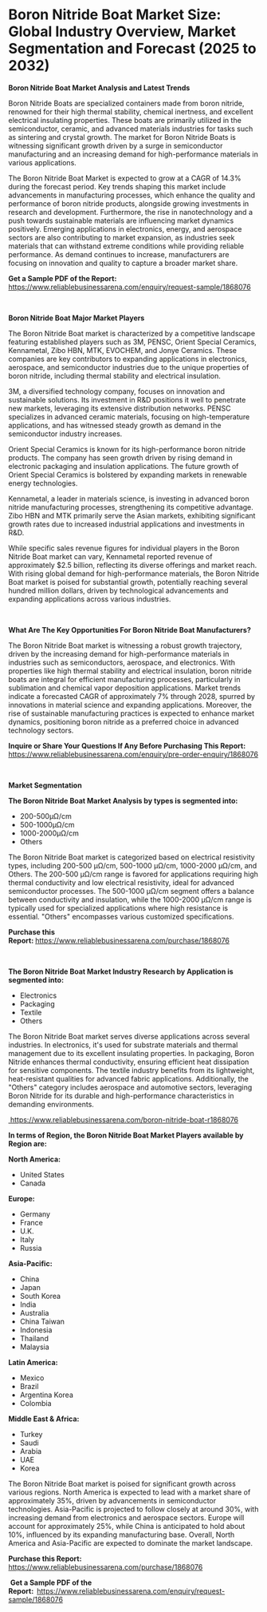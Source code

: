 <p><h1>Boron Nitride Boat Market Size: Global Industry Overview, Market Segmentation and Forecast (2025 to 2032)</h1></p><p><strong>Boron Nitride Boat Market Analysis and Latest Trends</strong></p>
<p><p>Boron Nitride Boats are specialized containers made from boron nitride, renowned for their high thermal stability, chemical inertness, and excellent electrical insulating properties. These boats are primarily utilized in the semiconductor, ceramic, and advanced materials industries for tasks such as sintering and crystal growth. The market for Boron Nitride Boats is witnessing significant growth driven by a surge in semiconductor manufacturing and an increasing demand for high-performance materials in various applications.</p><p>The Boron Nitride Boat Market is expected to grow at a CAGR of 14.3% during the forecast period. Key trends shaping this market include advancements in manufacturing processes, which enhance the quality and performance of boron nitride products, alongside growing investments in research and development. Furthermore, the rise in nanotechnology and a push towards sustainable materials are influencing market dynamics positively. Emerging applications in electronics, energy, and aerospace sectors are also contributing to market expansion, as industries seek materials that can withstand extreme conditions while providing reliable performance. As demand continues to increase, manufacturers are focusing on innovation and quality to capture a broader market share.</p></p>
<p><strong>Get a Sample PDF of the Report:&nbsp;</strong> <a href="https://www.reliablebusinessarena.com/enquiry/request-sample/1868076?utm_campaign=3183&utm_medium=2&utm_source=Github&utm_content=ia&utm_term=12042025&utm_id=boron-nitride-boat">https://www.reliablebusinessarena.com/enquiry/request-sample/1868076</a></p>
<p>&nbsp;</p>
<p><strong>Boron Nitride Boat Major Market Players</strong></p>
<p><p>The Boron Nitride Boat market is characterized by a competitive landscape featuring established players such as 3M, PENSC, Orient Special Ceramics, Kennametal, Zibo HBN, MTK, EVOCHEM, and Jonye Ceramics. These companies are key contributors to expanding applications in electronics, aerospace, and semiconductor industries due to the unique properties of boron nitride, including thermal stability and electrical insulation.</p><p>3M, a diversified technology company, focuses on innovation and sustainable solutions. Its investment in R&D positions it well to penetrate new markets, leveraging its extensive distribution networks. PENSC specializes in advanced ceramic materials, focusing on high-temperature applications, and has witnessed steady growth as demand in the semiconductor industry increases.</p><p>Orient Special Ceramics is known for its high-performance boron nitride products. The company has seen growth driven by rising demand in electronic packaging and insulation applications. The future growth of Orient Special Ceramics is bolstered by expanding markets in renewable energy technologies.</p><p>Kennametal, a leader in materials science, is investing in advanced boron nitride manufacturing processes, strengthening its competitive advantage. Zibo HBN and MTK primarily serve the Asian markets, exhibiting significant growth rates due to increased industrial applications and investments in R&D.</p><p>While specific sales revenue figures for individual players in the Boron Nitride Boat market can vary, Kennametal reported revenue of approximately $2.5 billion, reflecting its diverse offerings and market reach. With rising global demand for high-performance materials, the Boron Nitride Boat market is poised for substantial growth, potentially reaching several hundred million dollars, driven by technological advancements and expanding applications across various industries.</p></p>
<p>&nbsp;</p>
<p><strong>What Are The Key Opportunities For Boron Nitride Boat Manufacturers?</strong></p>
<p><p>The Boron Nitride Boat market is witnessing a robust growth trajectory, driven by the increasing demand for high-performance materials in industries such as semiconductors, aerospace, and electronics. With properties like high thermal stability and electrical insulation, boron nitride boats are integral for efficient manufacturing processes, particularly in sublimation and chemical vapor deposition applications. Market trends indicate a forecasted CAGR of approximately 7% through 2028, spurred by innovations in material science and expanding applications. Moreover, the rise of sustainable manufacturing practices is expected to enhance market dynamics, positioning boron nitride as a preferred choice in advanced technology sectors.</p></p>
<p><strong>Inquire or Share Your Questions If Any Before Purchasing This Report:</strong> <a href="https://www.reliablebusinessarena.com/enquiry/pre-order-enquiry/1868076?utm_campaign=3183&utm_medium=2&utm_source=Github&utm_content=ia&utm_term=12042025&utm_id=boron-nitride-boat">https://www.reliablebusinessarena.com/enquiry/pre-order-enquiry/1868076</a></p>
<p>&nbsp;</p>
<p><strong>Market Segmentation</strong></p>
<p><strong>The Boron Nitride Boat Market Analysis by types is segmented into:</strong></p>
<p><ul><li>200-500μΩ/cm</li><li>500-1000μΩ/cm</li><li>1000-2000μΩ/cm</li><li>Others</li></ul></p>
<p><p>The Boron Nitride Boat market is categorized based on electrical resistivity types, including 200-500 μΩ/cm, 500-1000 μΩ/cm, 1000-2000 μΩ/cm, and Others. The 200-500 μΩ/cm range is favored for applications requiring high thermal conductivity and low electrical resistivity, ideal for advanced semiconductor processes. The 500-1000 μΩ/cm segment offers a balance between conductivity and insulation, while the 1000-2000 μΩ/cm range is typically used for specialized applications where high resistance is essential. "Others" encompasses various customized specifications.</p></p>
<p><strong>Purchase this Report:&nbsp;</strong><a href="https://www.reliablebusinessarena.com/purchase/1868076?utm_campaign=3183&utm_medium=2&utm_source=Github&utm_content=ia&utm_term=12042025&utm_id=boron-nitride-boat">https://www.reliablebusinessarena.com/purchase/1868076</a></p>
<p>&nbsp;</p>
<p><strong>The Boron Nitride Boat Market Industry Research by Application is segmented into:</strong></p>
<p><ul><li>Electronics</li><li>Packaging</li><li>Textile</li><li>Others</li></ul></p>
<p><p>The Boron Nitride Boat market serves diverse applications across several industries. In electronics, it's used for substrate materials and thermal management due to its excellent insulating properties. In packaging, Boron Nitride enhances thermal conductivity, ensuring efficient heat dissipation for sensitive components. The textile industry benefits from its lightweight, heat-resistant qualities for advanced fabric applications. Additionally, the "Others" category includes aerospace and automotive sectors, leveraging Boron Nitride for its durable and high-performance characteristics in demanding environments.</p></p>
<p><a href="https://www.reliablebusinessarena.com/boron-nitride-boat-r1868076?utm_campaign=3183&utm_medium=2&utm_source=Github&utm_content=ia&utm_term=12042025&utm_id=boron-nitride-boat">&nbsp;https://www.reliablebusinessarena.com/boron-nitride-boat-r1868076</a></p>
<p><strong>In terms of Region, the Boron Nitride Boat Market Players available by Region are:</strong></p>
<p>
    <p> <strong> North America: </strong>
        <ul>
            <li>United States</li>
            <li>Canada</li>
        </ul>
        </p> 
    <p> <strong> Europe: </strong>
        <ul>
            <li>Germany</li>
            <li>France</li>
            <li>U.K.</li>
            <li>Italy</li>
            <li>Russia</li>
        </ul>
        </p> 
    <p> <strong> Asia-Pacific: </strong>
        <ul>
            <li>China</li>
            <li>Japan</li>
            <li>South Korea</li>
            <li>India</li>
            <li>Australia</li>
            <li>China Taiwan</li>
            <li>Indonesia</li>
            <li>Thailand</li>
            <li>Malaysia</li>
        </ul>
        </p> 
    <p> <strong> Latin America: </strong>
        <ul>
            <li>Mexico</li>
            <li>Brazil</li>
            <li>Argentina Korea</li>
            <li>Colombia</li>
        </ul>
        </p> 
    <p> <strong> Middle East & Africa: </strong>
        <ul>
            <li>Turkey</li>
            <li>Saudi</li>
            <li>Arabia</li>
            <li>UAE</li>
            <li>Korea</li>
        </ul>
    </p>
    </p>
<p><p>The Boron Nitride Boat market is poised for significant growth across various regions. North America is expected to lead with a market share of approximately 35%, driven by advancements in semiconductor technologies. Asia-Pacific is projected to follow closely at around 30%, with increasing demand from electronics and aerospace sectors. Europe will account for approximately 25%, while China is anticipated to hold about 10%, influenced by its expanding manufacturing base. Overall, North America and Asia-Pacific are expected to dominate the market landscape.</p></p>
<p><strong>Purchase this Report: </strong><a href="https://www.reliablebusinessarena.com/purchase/1868076?utm_campaign=3183&utm_medium=2&utm_source=Github&utm_content=ia&utm_term=12042025&utm_id=boron-nitride-boat">https://www.reliablebusinessarena.com/purchase/1868076</a></p>
<p>&nbsp;<strong>Get a Sample PDF of the Report:&nbsp;&nbsp;</strong><a href="https://www.reliablebusinessarena.com/enquiry/request-sample/1868076?utm_campaign=3183&utm_medium=2&utm_source=Github&utm_content=ia&utm_term=12042025&utm_id=boron-nitride-boat">https://www.reliablebusinessarena.com/enquiry/request-sample/1868076</a></p>
<p><strong></strong></p>
<p><p></p><p></p><p></p></p>